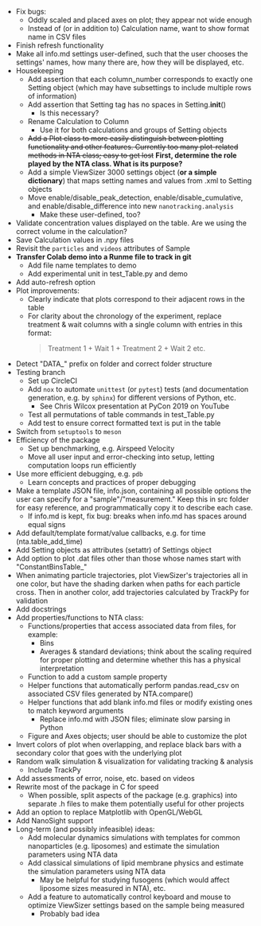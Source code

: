 - Fix bugs:
  - Oddly scaled and placed axes on plot; they appear not wide enough
  - Instead of (or in addition to) Calculation name, want to show format name in CSV files
- Finish refresh functionality
- Make all info.md settings user-defined, such that the user chooses the settings' names, how many there are, how they will be displayed, etc.
- Housekeeping
  - Add assertion that each column_number corresponds to exactly one Setting object (which may have subsettings to include multiple rows of information)
  - Add assertion that Setting tag has no spaces in Setting.__init__()
    - Is this necessary?
  - Rename Calculation to Column
    - Use it for both calculations and groups of Setting objects
  - ~~Add a Plot class to more easily distinguish between plotting functionality and other features. Currently too many plot-related methods in NTA class; easy to get lost~~ **First, determine the role played by the NTA class. What is its purpose?**
  - Add a simple ViewSizer 3000 settings object (**or a simple dictionary**) that maps setting names and values from .xml to Setting objects
  - Move enable/disable_peak_detection, enable/disable_cumulative, and enable/disable_difference into new `nanotracking.analysis`
    - Make these user-defined, too?
- Validate concentration values displayed on the table. Are we using the correct volume in the calculation?
- Save Calculation values in .npy files
- Revisit the `particles` and `videos` attributes of Sample
- **Transfer Colab demo into a Runme file to track in git**
  - Add file name templates to demo
  - Add experimental unit in test_Table.py and demo
- Add auto-refresh option
- Plot improvements:
  - Clearly indicate that plots correspond to their adjacent rows in the table
  - For clarity about the chronology of the experiment, replace treatment & wait columns with a single column with entries in this format:
    > Treatment 1 +
    > Wait 1 +
    > Treatment 2 +
    > Wait 2
    > etc.
- Detect "DATA_" prefix on folder and correct folder structure
- Testing branch
  - Set up CircleCI
  - Add `nox` to automate `unittest` (or `pytest`) tests (and documentation generation, e.g. by `sphinx`) for different versions of Python, etc.
    - See Chris Wilcox presentation at PyCon 2019 on YouTube
  - Test all permutations of table commands in test_Table.py
  - Add test to ensure correct formatted text is put in the table
- Switch from `setuptools` to `meson`
- Efficiency of the package
  - Set up benchmarking, e.g. Airspeed Velocity
  - Move all user input and error-checking into setup, letting computation loops run efficiently
- Use more efficient debugging, e.g. `pdb`
  - Learn concepts and practices of proper debugging
- Make a template JSON file, info.json, containing all possible options the user can specify for a "sample"/"measurement." Keep this in src folder for easy reference, and programmatically copy it to describe each case.
  - If info.md is kept, fix bug: breaks when info.md has spaces around equal signs
- Add default/template format/value callbacks, e.g. for time (nta.table_add_time)
- Add Setting objects as attributes (setattr) of Settings object
- Add option to plot .dat files other than those whose names start with "ConstantBinsTable_"
- When animating particle trajectories, plot ViewSizer's trajectories all in one color, but have the shading darken when paths for each particle cross. Then in another color, add trajectories calculated by TrackPy for validation
- Add docstrings
- Add properties/functions to NTA class:
  - Functions/properties that access associated data from files, for example:
    - Bins
    - Averages & standard deviations; think about the scaling required for proper plotting and determine whether this has a physical interpretation
  - Function to add a custom sample property
  - Helper functions that automatically perform pandas.read_csv on associated CSV files generated by NTA.compare()
  - Helper functions that add blank info.md files or modify existing ones to match keyword arguments
    - Replace info.md with JSON files; eliminate slow parsing in Python
  - Figure and Axes objects; user should be able to customize the plot
- Invert colors of plot when overlapping, and replace black bars with a secondary color that goes with the underlying plot
- Random walk simulation & visualization for validating tracking & analysis
  - Include TrackPy
- Add assessments of error, noise, etc. based on videos
- Rewrite most of the package in C for speed
  - When possible, split aspects of the package (e.g. graphics) into separate .h files to make them potentially useful for other projects
- Add an option to replace Matplotlib with OpenGL/WebGL
- Add NanoSight support
- Long-term (and possibly infeasible) ideas:
  - Add molecular dynamics simulations with templates for common nanoparticles (e.g. liposomes) and estimate the simulation parameters using NTA data
  - Add classical simulations of lipid membrane physics and estimate the simulation parameters using NTA data
    - May be helpful for studying fusogens (which would affect liposome sizes measured in NTA), etc.
  - Add a feature to automatically control keyboard and mouse to optimize ViewSizer settings based on the sample being measured
    - Probably bad idea